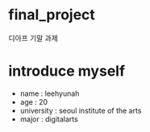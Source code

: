 # final_project
디아프 기말 과제
# introduce myself
- name : leehyunah
- age : 20
- university : seoul institute of the arts
- major : digitalarts